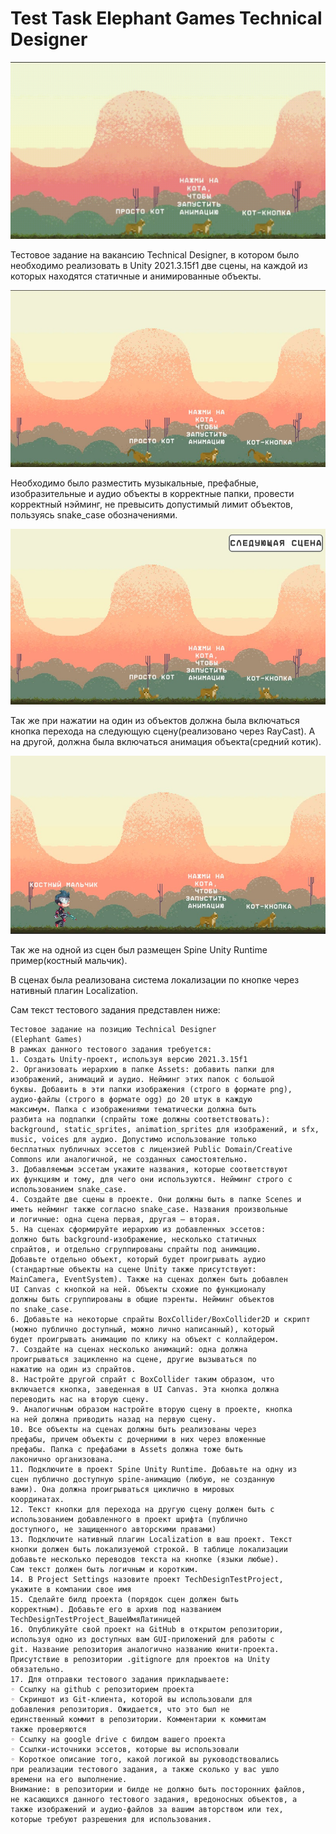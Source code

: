 # Test Task Elephant Games Technical Designer

![первая сцена](/README_Additional_materials/test_task_Elephan_Game.gif)

Тестовое задание на вакансию Technical Designer, в котором было необходимо реализовать в Unity 2021.3.15f1 две сцены, на каждой из которых находятся статичные и анимированные объекты. 

![первая сцена](/README_Additional_materials/firstScene.jpg)

Необходимо было разместить музыкальные, префабные, изобразительные и аудио объекты в корректные папки, провести корректный нэйминг, не превысить допустимый лимит объектов, пользуясь snake_case обозначениями. 

![первая сцена](/README_Additional_materials/firstScene_withBotton.jpg)

Так же при нажатии на один из объектов должна была включаться кнопка перехода на следующую сцену(реализовано через RayCast). А на другой, должна была включаться анимация объекта(средний котик).

![первая сцена](/README_Additional_materials/secondScene.jpg)

Так же на одной из сцен был размещен Spine Unity Runtime пример(костный мальчик).

В сценах была реализована система локализации по кнопке через нативный плагин Localization. 

Сам текст тестового задания представлен ниже:

```
Тестовое задание на позицию Technical Designer
(Elephant Games)
В рамках данного тестового задания требуется:
1. Создать Unity-проект, используя версию 2021.3.15f1
2. Организовать иерархию в папке Assets: добавить папки для
изображений, анимаций и аудио. Нейминг этих папок с большой
буквы. Добавить в эти папки изображения (строго в формате png),
аудио-файлы (строго в формате ogg) до 20 штук в каждую
максимум. Папка с изображениями тематически должна быть
разбита на подпапки (спрайты тоже должны соответствовать):
background, static_sprites, animation_sprites для изображений, и sfx,
music, voices для аудио. Допустимо использование только
бесплатных публичных эссетов с лицензией Public Domain/Creative
Commons или аналогичной, не созданных самостоятельно.
3. Добавляемым эссетам укажите названия, которые соответствуют
их функциям и тому, для чего они используются. Нейминг строго с
использованием snake_case.
4. Создайте две сцены в проекте. Они должны быть в папке Scenes и
иметь нейминг также согласно snake_case. Названия произвольные
и логичные: одна сцена первая, другая — вторая.
5. На сценах сформируйте иерархию из добавленных эссетов:
должно быть background-изображение, несколько статичных
спрайтов, и отдельно сгруппированы спрайты под анимацию.
Добавьте отдельно объект, который будет проигрывать аудио
(стандартные объекты на сцене Unity также присутствуют:
MainCamera, EventSystem). Также на сценах должен быть добавлен
UI Canvas с кнопкой на ней. Объекты схожие по функционалу
должны быть сгруппированы в общие пэренты. Нейминг объектов
по snake_case.
6. Добавьте на некоторые спрайты BoxCollider/BoxCollider2D и скрипт
(можно публично доступный, можно лично написанный), который
будет проигрывать анимацию по клику на объект с коллайдером.
7. Создайте на сценах несколько анимаций: одна должна
проигрываться зацикленно на сцене, другие вызываться по
нажатию на один из спрайтов.
8. Настройте другой спрайт с BoxCollider таким образом, что
включается кнопка, заведенная в UI Canvas. Эта кнопка должна
переводить нас на вторую сцену.
9. Аналогичным образом настройте вторую сцену в проекте, кнопка
на ней должна приводить назад на первую сцену.
10. Все объекты на сценах должны быть реализованы через
префабы, причем объекты с дочерними в них через вложенные
префабы. Папка с префабами в Assets должна тоже быть
лаконично организована.
11. Подключите в проект Spine Unity Runtime. Добавьте на одну из
сцен публично доступную spine-анимацию (любую, не созданную
вами). Она должна проигрываться циклично в мировых
координатах.
12. Текст кнопки для перехода на другую сцену должен быть с
использованием добавленного в проект шрифта (публично
доступного, не защищенного авторскими правами)
13. Подключите нативный плагин Localization в ваш проект. Текст
кнопки должен быть локализуемой строкой. В таблице локализации
добавьте несколько переводов текста на кнопке (языки любые).
Сам текст должен быть логичным и коротким.
14. В Project Settings назовите проект TechDesignTestProject,
укажите в компании свое имя
15. Сделайте билд проекта (порядок сцен должен быть
корректным). Добавьте его в архив под названием
TechDesignTestProject_ВашеИмяЛатиницей
16. Опубликуйте свой проект на GitHub в открытом репозитории,
используя одно из доступных вам GUI-приложений для работы с
git. Название репозитория аналогично названию юнити-проекта.
Присутствие в репозитории .gitignore для проектов на Unity
обязательно.
17. Для отправки тестового задания прикладываете:
◦ Ссылку на github с репозиторием проекта
◦ Скриншот из Git-клиента, которой вы использовали для
добавления репозитория. Ожидается, что это был не
единственный коммит в репозитории. Комментарии к коммитам
также проверяются
◦ Ссылку на google drive с билдом вашего проекта
◦ Ссылки-источники эссетов, которые вы использовали
◦ Короткое описание того, какой логикой вы руководствовались
при реализации тестового задания, а также сколько у вас ушло
времени на его выполнение.
Внимание: в репозитории и билде не должно быть посторонних файлов,
не касающихся данного тестового задания, вредоносных объектов, а
также изображений и аудио-файлов за вашим авторством или тех,
которые требуют разрешения для использования.
```